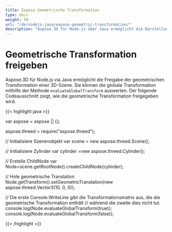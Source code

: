 ```yaml
---
title: Expose Geometrische Transformation
type: docs
weight: 50
url: "/de/nodejs-java/expose-geometric-transformation/"
description: "Aspose.3D für Node.js über Java ermöglicht die Darstellung von geometrischen Transformationen einer 3D-Szene. Sie können die globale Transformation mit der Methode evaluateGlobalTransform auswerten."
---
```


# **Geometrische Transformation freigeben**
Aspose.3D für Node.js via Java ermöglicht die Freigabe der geometrischen Transformation einer 3D-Szene. Sie können die globale Transformation mithilfe der Methode `evaluateGlobalTransform` auswerten. Der folgende Codeausschnitt zeigt, wie die geometrische Transformation freigegeben wird.

{{< highlight java >}}

var aspose = aspose || {};

aspose.threed = require("aspose.threed");

// Initialisiere Szenenobjekt
var scene = new aspose.threed.Scene();

// Initialisiere Zylinder
var cylinder =new aspose.threed.Cylinder();

// Erstelle ChildNode
var Node=scene.getRootNode().createChildNode(cylinder);

// Hole geometrische Translation
Node.getTransform().setGeometricTranslation(new aspose.threed.Vector3(10, 0, 0));

// Die erste Console.WriteLine gibt die Transformationsmatrix aus, die die geometrische Transformation enthält
// während die zweite dies nicht tut.
console.log(Node.evaluateGlobalTransform(true));
console.log(Node.evaluateGlobalTransform(false));

{{< /highlight >}}